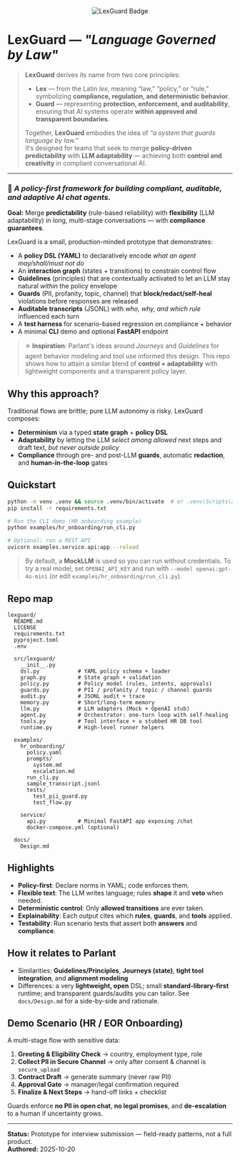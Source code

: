 
<p align="center">
  <img src="https://img.shields.io/badge/LexGuard-Compliance_as_Code-blue?style=for-the-badge" alt="LexGuard Badge"/>
</p>

# LexGuard — *"Language Governed by Law"*

> **LexGuard** derives its name from two core principles:
>
> - **Lex** — from the Latin *lex*, meaning “law,” “policy,” or “rule,” symbolizing **compliance, regulation, and deterministic behavior**.  
> - **Guard** — representing **protection, enforcement, and auditability**, ensuring that AI systems operate **within approved and transparent boundaries**.
>
> Together, **LexGuard** embodies the idea of *“a system that guards language by law.”*  
> It’s designed for teams that seek to merge **policy-driven predictability** with **LLM adaptability** — achieving both **control and creativity** in compliant conversational AI.

---

### 🧠 *A policy-first framework for building compliant, auditable, and adaptive AI chat agents.*

**Goal:** Merge **predictability** (rule-based reliability) with **flexibility** (LLM adaptability) in long, multi-stage conversations — with **compliance guarantees**.

LexGuard is a small, production-minded prototype that demonstrates:
- A **policy DSL (YAML)** to declaratively encode *what an agent may/shall/must not do*
- An **interaction graph** (states + transitions) to constrain control flow
- **Guidelines** (principles) that are contextually activated to let an LLM stay natural *within* the policy envelope
- **Guards** (PII, profanity, topic, channel) that **block/redact/self-heal** violations before responses are released
- **Auditable transcripts** (JSONL) with *who, why, and which rule* influenced each turn
- A **test harness** for scenario-based regression on compliance + behavior
- A minimal **CLI** demo and optional **FastAPI** endpoint

> ✳️ **Inspiration**: Parlant's ideas around *Journeys* and *Guidelines* for agent behavior modeling and tool use informed this design. This repo shows how to attain a similar blend of **control + adaptability** with lightweight components and a transparent policy layer.

## Why this approach?
Traditional flows are brittle; pure LLM autonomy is risky. LexGuard composes:
- **Determinism** via a typed **state graph** + **policy DSL**
- **Adaptability** by letting the LLM *select among allowed* next steps and draft text, *but never outside policy*
- **Compliance** through pre- and post-LLM **guards**, automatic **redaction**, and **human-in-the-loop** gates

## Quickstart

```bash
python -m venv .venv && source .venv/bin/activate  # or .venv\Scripts\activate on Windows
pip install -r requirements.txt

# Run the CLI demo (HR onboarding example)
python examples/hr_onboarding/run_cli.py

# Optional: run a REST API
uvicorn examples.service.api:app --reload
```

> By default, a **MockLLM** is used so you can run without credentials. To try a real model, set `OPENAI_API_KEY` and run with `--model openai:gpt-4o-mini` (or edit `examples/hr_onboarding/run_cli.py`).

## Repo map

```
lexguard/
  README.md
  LICENSE
  requirements.txt
  pyproject.toml
  .env

  src/lexguard/
    __init__.py
    dsl.py            # YAML policy schema + loader
    graph.py          # State graph + validation
    policy.py         # Policy model (rules, intents, approvals)
    guards.py         # PII / profanity / topic / channel guards
    audit.py          # JSONL audit + trace
    memory.py         # Short/long-term memory
    llm.py            # LLM adapters (Mock + OpenAI stub)
    agent.py          # Orchestrator: one-turn loop with self-healing
    tools.py          # Tool interface + a stubbed HR DB tool
    runtime.py        # High-level runner helpers

  examples/
    hr_onboarding/
      policy.yaml
      prompts/
        system.md
        escalation.md
      run_cli.py
      sample_transcript.jsonl
      tests/
        test_pii_guard.py
        test_flow.py

    service/
      api.py          # Minimal FastAPI app exposing /chat
      docker-compose.yml (optional)

  docs/
    Design.md

```

## Highlights
- **Policy-first**: Declare norms in YAML; code enforces them.
- **Flexible text**: The LLM writes language; rules **shape** it and **veto** when needed.
- **Deterministic control**: Only **allowed transitions** are ever taken.
- **Explainability**: Each output cites which **rules**, **guards**, and **tools** applied.
- **Testability**: Run scenario tests that assert both **answers** and **compliance**.

## How it relates to Parlant
- Similarities: **Guidelines/Principles**, **Journeys (state)**, **tight tool integration**, and **alignment modeling**
- Differences: a very **lightweight, open** DSL; small **standard-library-first** runtime; and transparent guards/audits you can tailor. See `docs/Design.md` for a side-by-side and rationale.

## Demo Scenario (HR / EOR Onboarding)
A multi-stage flow with sensitive data:
1) **Greeting & Eligibility Check** → country, employment type, role  
2) **Collect PII in Secure Channel** → only after consent & channel is `secure_upload`  
3) **Contract Draft** → generate summary (never raw PII)  
4) **Approval Gate** → manager/legal confirmation required  
5) **Finalize & Next Steps** → hand-off links + checklist

Guards enforce **no PII in open chat**, **no legal promises**, and **de-escalation** to a human if uncertainty grows.

---

**Status:** Prototype for interview submission — field-ready patterns, not a full product.  
**Authored:** 2025-10-20

